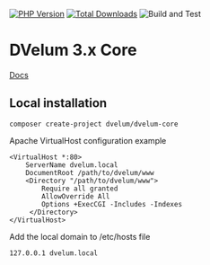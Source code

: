 [![PHP Version](https://img.shields.io/badge/php-7.4%2B-blue.svg)](https://packagist.org/packages/dvelum/dvelum-core)
[![Total Downloads](https://img.shields.io/packagist/dt/dvelum/dvelum-core.svg?style=flat-square)](https://packagist.org/packages/dvelum/dvelum-core)
![Build and Test](https://github.com/dvelum/dvelum-core/workflows/Build%20and%20Test/badge.svg?branch=3.x&event=push)

DVelum 3.x Core
======

[Docs](./docs/ru/readme.md)

Local installation
-----

```
composer create-project dvelum/dvelum-core
```
Apache VirtualHost configuration example
```
<VirtualHost *:80>
    ServerName dvelum.local
    DocumentRoot /path/to/dvelum/www
    <Directory "/path/to/dvelum/www">
        Require all granted
        AllowOverride All
        Options +ExecCGI -Includes -Indexes
     </Directory>
</VirtualHost>
```
Add the local domain to /etc/hosts file
```
127.0.0.1 dvelum.local
```


